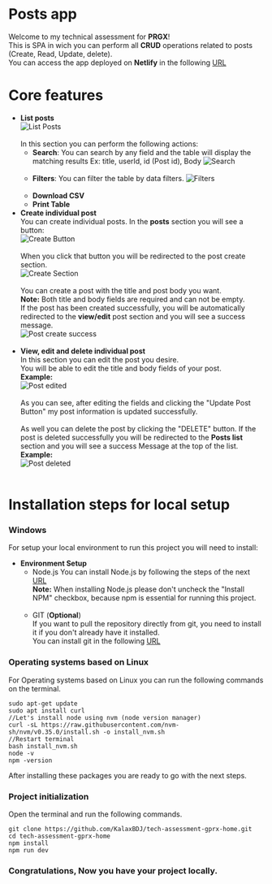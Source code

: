# Posts app
Welcome to my technical assessment for **PRGX**!<br>
This is SPA in wich you can perform all **CRUD** operations related to posts (Create, Read, Update, delete).<br>
You can access the app deployed on **Netlify** in the following [URL](https://posts-app-assessment.netlify.app)

# Core features
- **List posts**<br>
![List Posts](/documentation_images/list_posts.jpg "List Posts")<br><br>
In this section you can perform the following actions:
    - **Search**: You can search by any field and the table will display the matching results Ex: title, userId, id (Post id), Body
    ![](/documentation_images/list_search_2.png "Search")<br><br>
    - **Filters**: You can filter the table by data filters.
    ![](/documentation_images/filters.png "Filters")<br><br>
    - **Download CSV**
    - **Print Table**
- **Create individual post**<br>
You can create individual posts.
In the **posts** section you will see a button:<br>
![](/documentation_images/create_1.png "Create Button")<br><br>
When you click that button you will be redirected to the post create section.<br>
![](/documentation_images/create_2.png "Create Section")<br><br>
You can create a post with the title and post body you want.<br>
**Note:** Both title and body fields are required and can not be empty.<br>
If the post has been created successfully, you will be automatically redirected to the **view/edit** post section and
you will see a success message.<br> 
![](/documentation_images/post_create_success.jpg "Post create success")<br><br>
- **View, edit and delete individual post**<br>
In this section you can edit the post you desire.<br>
You will be able to edit the title and body fields of your post.<br>
**Example:**<br>
![](/documentation_images/post_edited.png "Post edited")<br><br>
As you can see, after editing the fields and clicking the "Update Post Button" my post information is updated successfully.<br><br>
As well you can delete the post by clicking the "DELETE" button. If the post is deleted successfully you will be redirected to the **Posts list** section and you will see a success Message at the top of the list.<br>
**Example:**<br>
![](/documentation_images/post_deleted.png "Post deleted")<br><br>

# Installation steps for local setup
### Windows
For setup your local environment to run this project you will need to install:
- **Environment Setup**
    - Node.js
    You can install Node.js by following the steps of the next [URL](https://nodejs.org/es/download)<br>
    **Note:** When installing Node.js please don't uncheck the "Install NPM" checkbox, because npm is essential for running this project.<br><br>
    - GIT (**Optional**)<br>
    If you want to pull the repository directly from git, you need to install it if you don't already have it installed.<br>
    You can install git in the following [URL](https://git-scm.com/downloads)

### Operating systems based on Linux
For Operating systems based on Linux you can run the following commands on the terminal.
```
sudo apt-get update
sudo apt install curl
//Let's install node using nvm (node version manager)
curl -sL https://raw.githubusercontent.com/nvm-sh/nvm/v0.35.0/install.sh -o install_nvm.sh
//Restart terminal
bash install_nvm.sh
node -v
npm -version
```
After installing these packages you are ready to go with the next steps.
### **Project initialization**<br>
Open the terminal and run the following commands.
```
git clone https://github.com/KalaxBDJ/tech-assessment-gprx-home.git
cd tech-assessment-gprx-home
npm install
npm run dev
```
### Congratulations, Now you have your project locally.
